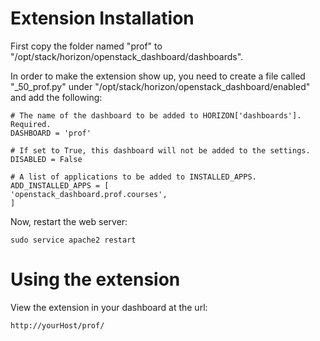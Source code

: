 # Extension Installation

First copy the folder named "prof" to "/opt/stack/horizon/openstack_dashboard/dashboards".

In order to make the extension show up, you need to create a file called "_50_prof.py" under "/opt/stack/horizon/openstack_dashboard/enabled" and add the following:

	# The name of the dashboard to be added to HORIZON['dashboards']. Required.
	DASHBOARD = 'prof'

	# If set to True, this dashboard will not be added to the settings.
	DISABLED = False

	# A list of applications to be added to INSTALLED_APPS.
	ADD_INSTALLED_APPS = [
    'openstack_dashboard.prof.courses',
	]

Now, restart the web server:

	sudo service apache2 restart

# Using the extension

View the extension in your dashboard at the url:

	http://yourHost/prof/

